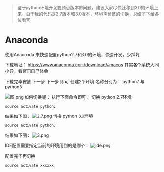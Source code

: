 > 鉴于python环境开发要顾忌版本的问题，建议大家尽快迁移到3.0的环境上来，由于我的代码是2.7版本和3.0版本，环境需频繁的切换，总结了下给各位看官

# Anaconda
使用Anaconda 来快速配置python2.7和3.0的环境，快速开发，少踩坑

下载地址： https://www.anaconda.com/download/#macos 
 其实各个系统大同小异，看官们自己体会

下载完毕安装 下一步 下一步 即可
创建2个环境
名称分别为： python2 与 python3

![图.png](http://upload-images.jianshu.io/upload_images/5734876-da26515adc1232c3.png?imageMogr2/auto-orient/strip%7CimageView2/2/w/1240)
如何切换呢：
执行下面命令即可：
切换 python 2.7环境
```
source activate python2
```
结果如下图：
![2.7.png](http://upload-images.jianshu.io/upload_images/5734876-766a537e72f1ea44.png?imageMogr2/auto-orient/strip%7CimageView2/2/w/1240)
切换 python 3.0环境
```
source activate python3
```
结果如下图：
![3.png](http://upload-images.jianshu.io/upload_images/5734876-2c5b47353184f6b5.png?imageMogr2/auto-orient/strip%7CimageView2/2/w/1240)

IDE配置需要指定当前的环境用到的是哪个：
![ide.png](http://upload-images.jianshu.io/upload_images/5734876-541f6573deb7b1c0.png?imageMogr2/auto-orient/strip%7CimageView2/2/w/1240)

配置完毕再切换

```
source activate xxxxxx
```


